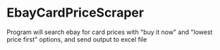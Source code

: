 # EbayCardPriceScraper
Program will search ebay for card prices with "buy it now" and "lowest price first" options, and send output to excel file
